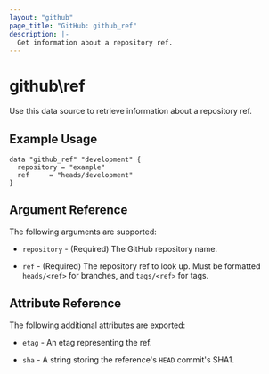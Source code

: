 ```yaml
---
layout: "github"
page_title: "GitHub: github_ref"
description: |-
  Get information about a repository ref.
---
```


# github\ref

Use this data source to retrieve information about a repository ref.

## Example Usage

```hcl
data "github_ref" "development" {
  repository = "example"
  ref     = "heads/development"
}
```

## Argument Reference

The following arguments are supported:

* `repository` - (Required) The GitHub repository name.

* `ref` - (Required) The repository ref to look up. Must be formatted `heads/<ref>` for branches, and `tags/<ref>` for tags.

## Attribute Reference

The following additional attributes are exported:

* `etag` - An etag representing the ref.

* `sha` - A string storing the reference's `HEAD` commit's SHA1.
